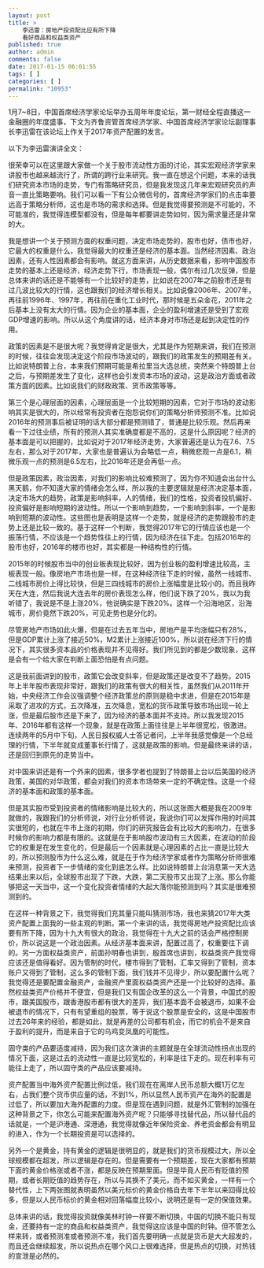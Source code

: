 ```yaml
---
layout: post
title: >
    李迅雷：房地产投资配比应有所下降
    看好商品和权益类资产
published: true
author: admin
comments: false
date: 2017-01-15 06:01:55
tags: [ ]
categories: [ ]
permalink: "10953"
---
```

1月7~8日，中国首席经济学家论坛举办五周年年度论坛，第一财经全程直播这一金融圈的年度盛事，下文为齐鲁资管首席经济学家、中国首席经济学家论坛副理事长李迅雷在该论坛上作关于2017年资产配置的发言。

以下为李迅雷演讲全文：

很荣幸可以在这里跟大家做一个关于股市流动性方面的讨论，其实宏观经济学家来讲股市也越来越流行了，所谓的跨行业来研究。我一直在想这个问题，本来的话我们研究资本市场的走势，专门有策略研究员，但是我发现这几年来宏观研究员的声音一直比策略要响。我们可以看一下有公众微信号的，首席经济学家们的点击率要远高于策略分析师，这也是市场的需求和选择。但是我觉得要预测是不可能的，不可能准的，我觉得连模型都没有，但是每年都要讲走势如何，因为需求量还是非常的大。

我是想讲一个关于预测方面的权重问题，决定市场走势的，股市也好，债市也好，它最大的权重是什么，我觉得最大的权重还是经济的基本面。当然经济因素、政治因素，还有人性因素都会有影响。就这方面来讲，从历史数据来看，影响中国股市走势的基本上还是经济，经济走势下行，市场表现一般，偶尔有过几次反弹，但是总体来讲的话还是不能够有一个比较好的走势，比如说在2007年之前股市还是有过几波比较大的行情，这也跟我们的经济增长相关。比如说像2006年、2007年，再往前1996年、1997年，再往前在重化工业时代，那时候是五朵金花，2011年之后基本上没有太大的行情。因为企业的基本面，企业的盈利增速还是受到了宏观GDP增速的影响。所以从这个角度讲的话，经济本身对市场还是起到决定性的作用。

政策的因素是不是很大呢？我觉得肯定是很大，尤其是作为短期来讲，我们在预测的时候，往往会发现决定这个阶段市场波动的，跟我们的政策发生的预期差有关。比如说特朗普上台，本来我们预期可能是希拉里当大选总统，突然来个特朗普上台之后，与预期差发生了变化，这样也会引发资本市场的波动，这是政治方面或者政策方面的因素。比如说我们的财政政策、货币政策等等。

第三个是心理层面的因素，心理层面是一个比较短期的因素，它对于市场的波动影响其实是很大的，所以经常有投资者在抱怨说你们的策略分析师预测不准。比如说2016年的预测事后被证明的话大部分都是预测错了，普通是比较乐观。然后再来看一下过往业绩，所有的预测人其实准确度都是不高的，这是什么原因呢？经济的基本面是可以把握的，比如说对于2017年经济走势，大家普遍还是认为在7.6、7.5左右，那么对于2017年，大家也是普遍认为会略低一点，稍微悲观一点是6.1，稍微乐观一点的预测是6.5左右，比2016年还是会再低一点。

但是政策因素，政治因素，对我们的影响比较难预测了，因为你不知道会出台什么黑天鹅，你不知道大家的情绪会怎么样，所以我的主要逻辑就是经济决定基本面，决定市场大的趋势，政策是影响斜率，人的情绪，我们的性格，投资者投机偏好、投资偏好是影响短期的波动性。所以一个影响到趋势，一个影响到斜率，一个是影响到短期的波动性。这些图也是表明是这样一个走势，就是经济的走势跟股市的走势上还是比较一致的。基于这样一个判断，我觉得2017年它的行情应该也是一个振荡行情，不应该是一个趋势性往上的行情，因为经济在往下走。包括2016年的股市也好，2016年的楼市也好，其实都是一种结构性的行情。

2015年的时候股市当中的创业板表现比较好，因为创业板的盈利增速比较高，主板表现一般。像房地产市场也是一样，在这种经济往下走的时候，虽然一线城市、二线城市房价上得比较快，但是三四线城市的房价上涨幅度是比较小的。而且我昨天在大连，然后我说大连去年的房价表现怎么样，他们说下跌了20%，我以为我听错了，我说是不是上涨20%，他说确实是下跌20%。这样一个沿海地区，沿海城市，房价竟然下跌20%，可见走势也是分化的。

尽管房地产市场如此火爆，但是在过去五年当中，房地产是平均涨幅只有28%，但是GDP累计上涨了接近50%，M2累计上涨接近100%，所以说在经济下行的情况下，其实很多资本品的价格表现并不见得好。我们所见到的都是少数现象，这样是会有一个给大家在判断上面恐怕是有点问题。

这是我前面讲到的股市，政策它会改变斜率，但是政策还是改变不了趋势。2015年上半年股市表现非常好，跟我们的政策有很大的相关性，虽然我们从2011年开始，中央经济工作会议强调整个经济政策总的原则是稳中求进，但是在2015年是采取了进攻的方式，五次降准，五次降息，宽松的货币政策导致市场出现一轮上涨，但是最后股市还是下来了，因为经济的基本面并不支持。所以我发现2015年、2016年都有这样一个现象，就是在政策上面往往是上半年很宽松，很激进。连续两年的5月中下旬，人民日报权威人士答记者问，上半年我感觉像是一个总经理的行情，下半年就变成董事长行情了，这就是政策的影响。但是最终来讲的话，还是回归到原先的走势当中。

对中国来讲还是有一个外来的因素，很多学者也提到了特朗普上台以后美国的经济政策，美国的对华政策，都会对我们的资本市场带来一定的不确定性。这是一个经济的基本面和政策的基本面。

但是其实股市受到投资者的情绪影响是比较大的，所以这张图大概是我在2009年就做的，我跟我们的分析师说，对行业分析师说，我说你们可以发挥作用的时间其实很短的，也就在牛市上涨的初期，你们的研究报告会有比较大的影响力，在很多时候你的影响力都是有限的。这就是在于影响股市波动有三大因素，在波动的阶段它的权重是在发生变化的，但是最后一个因素就是心理因素的占比一直是比较大的，所以预测股市为什么这么难，就是在于作为经济学家或者作为策略分析师很难来预测，投资者下一步情绪的变化到底怎么样。比如说特朗普上台消息第一天大选结果出来以后，全球股市出现了下跌，大跌，第二天股市又出现了上涨。那么你能够把这一天当中，这一个变化投资者情绪的大起大落你能预测到吗？其实是很难预测到的。

在这样一种背景之下，我觉得我们充其量只能叫猜测市场，我也来猜2017年大类资产配置上面我的一些主观的判断。第一个来讲的话，我觉得房地产投资配比应该要有所下降，因为十九大有很大的政治，我觉得在十九大之前的话会严格控制房价，所以说这是一个政治因素。从经济基本面来讲，配置过高了，权重要往下调的。另一方面权益类资产，前面孙明春也讲到，殷首席也讲到，权益类资产我觉得应该还是值得看好。因为管制的时代，楼市得到了管制，汇率又得到了管制，资本账户又得到了管制，这么多的管制下面，我们钱并不见得少，所以要配置什么呢？我觉得还是要配置金融资产，金融资产里面权益类资产还是一个比较好的选择。虽然权益类资产价格并不便宜，但是我们又有国企改革的这么一个背景，中国式的股市，跟美国股市，跟香港股市都有很大的差异，我们基本面不会被退市，如果不会被退市的情况下，只有有望重组的股票，等于说这个股票是安全的，这是中国股市过去26年来的经验，都是如此，就是再差的公司都有机会，而它的机会不是来自于盈利的提升，而是来自于它的乌鸡变凤凰的可能性。

固守类的产品要适度减持，因为我们这次演讲的主题就是在全球流动性拐点出现的情况下面，这是过去的流动性一直是比较宽松的，利率是往下走的。现在利率有可能往上走了，所以固守类的产品应该要减持。


  


资产配置当中海外资产配置比例过低，我们现在在离岸人民币总额大概1万亿左右，占我们整个货币供应量的话，不到1%，所以显然人民币资产在海外的配置是过低了，所以要加大海外配置的力度。但是现在遇到问题，就是外汇管制的加强在这种背景之下，你怎么可能来配置海外资产呢？只能够寻找替代品，所以替代品的话就是，一个是沪港通、深港通，我觉得就像近年保险资金、养老资金都会有明显的进入，作为一个长期投资是可以选择的。

另外一个是黄金，持有黄金的逻辑是很明显的，就是我们的货币规模过大，所以全球规模都在超发，所以逻辑是存在的。但是需要有一个预期差，现在大家都有预期下面的黄金价格涨或者不涨，都是反映在预期里面。但是毕竟人民币有贬值的预期，或者长期贬值的趋势存在，所以与其换不了美元，而不如买黄金，一样有一个替代性，上下两张图就表明虽然以美元标价的黄金价格自去年下半年以来回得比较多，但是以人民币标价的黄金相对回落幅度比较小，说明还是有一定的保值效果。


  



  


总体来讲的话，我觉得投资就像美林时钟一样要不断切换，中国的切换不能只有现金，还要持有一定的商品和权益类资产，我觉得这应该是中国的时钟。但不管怎么样来转，或者预测准或者预测不准，我们首先要明确一点就是货币是大大超发的，而且还会继续超发，所以说热点在哪个风口上很难选择，但是热点的切换，对热钱的宣泄是必然的。